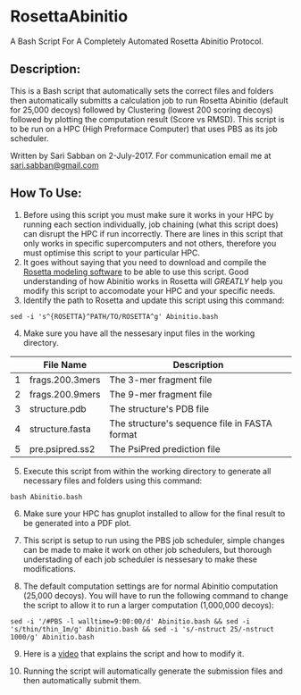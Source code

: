 # RosettaAbinitio
A Bash Script For A Completely Automated Rosetta Abinitio Protocol.

## Description:
This is a Bash script that automatically sets the correct files and folders then automatically submitts a calculation job to run Rosetta Abinitio (default for 25,000 decoys) followed by Clustering (lowest 200 scoring decoys) followed by plotting the computation result (Score vs RMSD). This script is to be run on a HPC (High Preformace Computer) that uses PBS as its job scheduler.

Written by Sari Sabban on 2-July-2017. For communication email me at sari.sabban@gmail.com

## How To Use:
1. Before using this script you must make sure it works in your HPC by running each section individually, job chaining (what this script does) can disrupt the HPC if run incorrectly. There are lines in this script that only works in specific supercomputers and not others, therefore you must optimise this script to your particular HPC.
2. It goes without saying that you need to download and compile the [Rosetta modeling software](https://www.rosettacommons.org) to be able to use this script. Good understanding of how Abinitio works in Rosetta will *GREATLY* help you modify this script to accomodate your HPC and your specific needs.
3. Identify the path to Rosetta and update this script using this command:

`sed -i 's^{ROSETTA}^PATH/TO/ROSETTA^g' Abinitio.bash`

4. Make sure you have all the nessesary input files in the working directory.

|   | File Name             | Description                                    |
|---|-----------------------|------------------------------------------------|
| 1 | frags.200.3mers       | The 3-mer fragment file                        |
| 2 | frags.200.9mers       | The 9-mer fragment file                        |
| 3 | structure.pdb         | The structure's PDB file                       |
| 4 | structure.fasta       | The structure's sequence file in FASTA format  |
| 5 | pre.psipred.ss2       | The PsiPred prediction file                    |

5. Execute this script from within the working directory to generate all necessary files and folders using this command:

`bash Abinitio.bash`

6. Make sure your HPC has gnuplot installed to allow for the final result to be generated into a PDF plot. 
7. This script is setup to run using the PBS job scheduler, simple changes can be made to make it work on other job schedulers, but thorough understading of each job scheduler is nessesary to make these modifications.

8. The default computation settings are for normal Abinitio computation (25,000 decoys). You will have to run the following command to change the script to allow it to run a larger computation (1,000,000 decoys):

`sed -i '/#PBS -l walltime=9:00:00/d' Abinitio.bash && sed -i 's/thin/thin_1m/g' Abinitio.bash && sed -i 's/-nstruct 25/-nstruct 1000/g' Abinitio.bash`

9. Here is a [video](https://youtu.be/y6-1UUEf4Pw) that explains the script and how to modify it.

10. Running the script will automatically generate the submission files and then automatically submit them.
